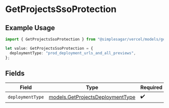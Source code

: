 # GetProjectsSsoProtection

## Example Usage

```typescript
import { GetProjectsSsoProtection } from "@simplesagar/vercel/models/getprojectsop.js";

let value: GetProjectsSsoProtection = {
  deploymentType: "prod_deployment_urls_and_all_previews",
};
```

## Fields

| Field                                                                      | Type                                                                       | Required                                                                   | Description                                                                |
| -------------------------------------------------------------------------- | -------------------------------------------------------------------------- | -------------------------------------------------------------------------- | -------------------------------------------------------------------------- |
| `deploymentType`                                                           | [models.GetProjectsDeploymentType](../models/getprojectsdeploymenttype.md) | :heavy_check_mark:                                                         | N/A                                                                        |